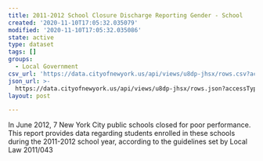 ```yaml
---
title: 2011-2012 School Closure Discharge Reporting Gender - School
created: '2020-11-10T17:05:32.035079'
modified: '2020-11-10T17:05:32.035086'
state: active
type: dataset
tags: []
groups:
  - Local Government
csv_url: 'https://data.cityofnewyork.us/api/views/u8dp-jhsx/rows.csv?accessType=DOWNLOAD'
json_url: >-
  https://data.cityofnewyork.us/api/views/u8dp-jhsx/rows.json?accessType=DOWNLOAD
layout: post

---
```

In June 2012, 7 New York City public schools closed for poor performance.  This report provides data regarding students enrolled in these schools during the 2011-2012 school year, according to the guidelines set by Local Law 2011/043
